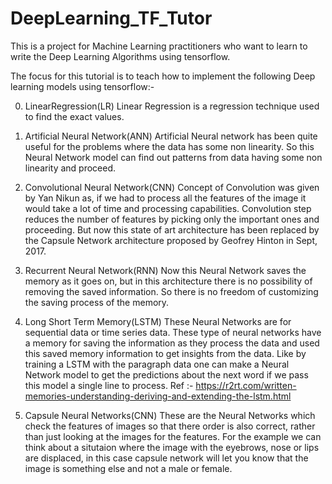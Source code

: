 # DeepLearning_TF_Tutor
This is a project for Machine Learning practitioners who want to learn to write the Deep Learning Algorithms using tensorflow. 

The focus for this tutorial is to teach how to implement the following Deep learning models using tensorflow:-

0. LinearRegression(LR)
Linear Regression is a regression technique used to find the exact values.




1. Artificial Neural Network(ANN)
Artificial Neural network has been quite useful for the problems where the data has some non linearity. So this Neural Network model can find out patterns from data having some non linearity and proceed.




2. Convolutional Neural Network(CNN)
Concept of Convolution was given by Yan Nikun as, if we had to process all the features of the image it would take a lot of time and processing capabilities. Convolution step reduces the  number of features by picking only the important ones and proceeding. But now this state of art architecture has been replaced by the Capsule Network architecture proposed by Geofrey Hinton in Sept, 2017.




3. Recurrent Neural Network(RNN)
Now this Neural Network saves the memory as it goes on, but in this architecture there is no possibility of removing the saved information. So there is no freedom of customizing the saving process of the memory. 




4. Long Short Term Memory(LSTM)
These Neural Networks are for sequential data or time series data. These type of neural networks have a memory for saving the information as they process the data and used this saved memory information to get insights from the data. Like by training a LSTM with the paragraph data one can make a Neural Network model to get the predictions about the next word if we pass this model a single line to process.
Ref :- https://r2rt.com/written-memories-understanding-deriving-and-extending-the-lstm.html 


5. Capsule Neural Networks(CNN)
These are the Neural Networks which check the features of images so that there order is also correct, rather than just looking at the images for the features. For the example we can think about a situtaion where the image with the eyebrows, nose or lips are displaced, in this case capsule network will let you know that the image is something else and not a male or female.
